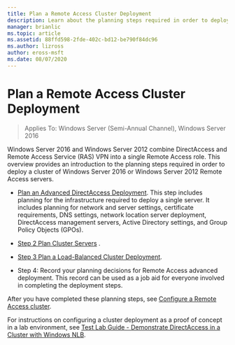 ```yaml
---
title: Plan a Remote Access Cluster Deployment
description: Learn about the planning steps required in order to deploy a cluster of Windows Server 2016 or Windows Server 2012 Remote Access servers.
manager: brianlic
ms.topic: article
ms.assetid: 88ffd598-2fde-402c-bd12-be790f84dc96
ms.author: lizross
author: eross-msft
ms.date: 08/07/2020
---
```

# Plan a Remote Access Cluster Deployment

>Applies To: Windows Server (Semi-Annual Channel), Windows Server 2016

 Windows Server 2016 and Windows Server 2012 combine DirectAccess and Remote Access Service (RAS) VPN into a single Remote Access role. This overview provides an introduction to the planning steps required in order to deploy a cluster of  Windows Server 2016 or Windows Server 2012 Remote Access servers.

-   [Plan an Advanced DirectAccess Deployment](../../../directaccess/single-server-advanced/Plan-an-Advanced-DirectAccess-Deployment.md). This step includes planning for the infrastructure required to deploy a single server. It includes planning for network and server settings, certificate requirements, DNS settings, network location server deployment, DirectAccess management servers, Active Directory settings, and Group Policy Objects (GPOs).

-   [Step 2 Plan Cluster Servers](Step-2-Plan-Cluster-Servers.md) .

-   [Step 3 Plan a Load-Balanced Cluster Deployment](Step-3-Plan-a-Load-Balanced-Cluster-Deployment.md).

-   Step 4: Record your planning decisions for Remote Access advanced deployment. This record can be used as a job aid for everyone involved in completing the deployment steps.

After you have completed these planning steps, see [Configure a Remote Access cluster](../configure/Configure-a-Remote-Access-Cluster.md).

For instructions on configuring a cluster deployment as a proof of concept in a lab environment, see [Test Lab Guide - Demonstrate DirectAccess in a Cluster with Windows NLB](../../../directaccess/tlg-cluster-nlb/Test-Lab-Guide-Demonstrate-DirectAccess-in-a-Cluster-with-Windows-NLB.md).



